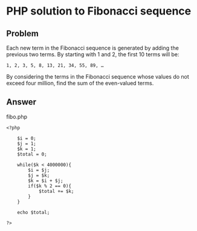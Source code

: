 # PHP solution to Fibonacci sequence


## Problem

Each new term in the Fibonacci sequence is generated by adding the previous two terms. By starting with 1 and 2, the first 10 terms will be:

```
1, 2, 3, 5, 8, 13, 21, 34, 55, 89, …
```

By considering the terms in the Fibonacci sequence whose values do not exceed four million, find the sum of the even-valued terms.

## Answer

fibo.php

```
<?php

    $i = 0;
	$j = 1;
	$k = 1;
	$total = 0;
	
	while($k < 4000000){
		$i = $j;
		$j = $k;
		$k = $i + $j;
		if($k % 2 == 0){
			$total += $k; 
		}
	}

	echo $total;
    
?>
```

